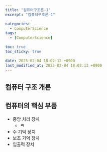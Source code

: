 ```yaml
---
title: "컴퓨터구조론-1"
excerpt: "컴퓨터구조론-1"

categories:
  - ComputerScience
tags:
  - [ComputerScience]

toc: true
toc_sticky: true

date: 2025-02-04 18:02:12 +0900
last_modified_at: 2025-02-04 18:02:13 +0900
---
```


## 컴퓨터 구조 개론

## 컴퓨터의 핵심 부품

- 중앙 처리 장치
  - ㅋ
- 주 기억 장치
- 보조 기억 장치
- 입출력 장치
